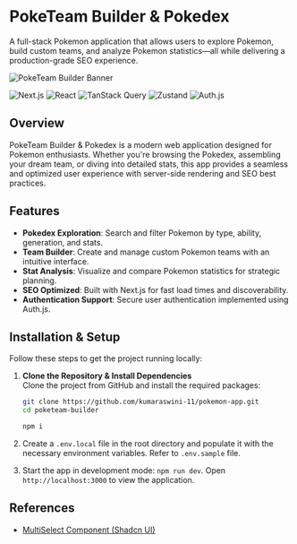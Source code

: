 # PokeTeam Builder & Pokedex

A full-stack Pokemon application that allows users to explore Pokemon, build custom teams, and analyze Pokemon statistics—all while delivering a production-grade SEO experience.

![PokeTeam Builder Banner](https://your-domain.com/og-image.jpg)

![Next.js](https://img.shields.io/badge/Next.js-000000?style=for-the-badge&logo=next.js&logoColor=white)
![React](https://img.shields.io/badge/React-61DAFB?style=for-the-badge&logo=react&logoColor=white)
![TanStack Query](https://img.shields.io/badge/TanStack_Query-FF4154?style=for-the-badge&logo=react-query&logoColor=white)
![Zustand](https://img.shields.io/badge/Zustand-000000?style=for-the-badge&logo=zustand&logoColor=white)
![Auth.js](https://img.shields.io/badge/Auth.js-000000?style=for-the-badge&logo=auth0&logoColor=white)

## Overview

PokeTeam Builder & Pokedex is a modern web application designed for Pokemon enthusiasts. Whether you're browsing the Pokedex, assembling your dream team, or diving into detailed stats, this app provides a seamless and optimized user experience with server-side rendering and SEO best practices.

## Features

- **Pokedex Exploration**: Search and filter Pokemon by type, ability, generation, and stats.
- **Team Builder**: Create and manage custom Pokemon teams with an intuitive interface.
- **Stat Analysis**: Visualize and compare Pokemon statistics for strategic planning.
- **SEO Optimized**: Built with Next.js for fast load times and discoverability.
- **Authentication Support**: Secure user authentication implemented using Auth.js.  

## Installation & Setup

Follow these steps to get the project running locally:

1. **Clone the Repository & Install Dependencies**  
   Clone the project from GitHub and install the required packages:

   ```bash
   git clone https://github.com/kumaraswini-11/pokemon-app.git
   cd poketeam-builder

   npm i
   ```

2. Create a `.env.local` file in the root directory and populate it with the necessary environment variables. Refer to `.env.sample` file.

3. Start the app in development mode: `npm run dev`. Open `http://localhost:3000` to view the application.

## References

- [MultiSelect Component (Shadcn UI)](https://github.com/sersavan/shadcn-multi-select-component/blob/main/src/components/multi-select.tsx)
